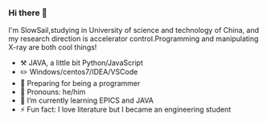 ### Hi there 👋


I'm SlowSail,studying in University of science and technology of China, and my research direction is accelerator control.Programming and manipulating X-ray are both cool things!

-   :hammer_and_pick: JAVA, a little bit Python/JavaScript
-   :pencil2: Windows/centos7/IDEA/VSCode
-   :seedling: Preparing for being a programmer
-   :man: Pronouns: he/him
-   🌱 I’m currently learning  EPICS and JAVA
-   ⚡ Fun fact: I love literature but I became an engineering student









